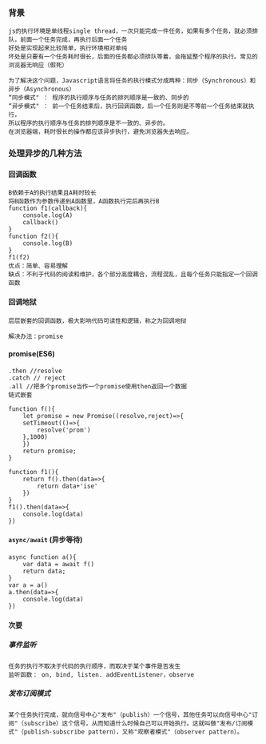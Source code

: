 ### 背景

```
js的执行环境是单线程single thread，一次只能完成一件任务，如果有多个任务，就必须排队，前面一个任务完成，再执行后面一个任务
好处是实现起来比较简单，执行环境相对单纯
坏处是只要有一个任务耗时很长，后面的任务都必须排队等着，会拖延整个程序的执行。常见的浏览器无响应（假死）
```

```
为了解决这个问题，Javascript语言将任务的执行模式分成两种：同步（Synchronous）和异步（Asynchronous）
“同步模式" ： 程序的执行顺序与任务的排列顺序是一致的、同步的
“异步模式" ： 前一个任务结束后，执行回调函数，后一个任务则是不等前一个任务结束就执行，
所以程序的执行顺序与任务的排列顺序是不一致的、异步的。
在浏览器端，耗时很长的操作都应该异步执行，避免浏览器失去响应。
```

### 处理异步的几种方法

#### 回调函数

```
B依赖于A的执行结果且A耗时较长
将B函数作为参数传递到A函数里，A函数执行完后再执行B
function f1(callback){
	console.log(A)
	callback()
}
function f2(){
	console.log(B)
}
f1(f2)
优点：简单、容易理解
缺点：不利于代码的阅读和维护，各个部分高度耦合，流程混乱，且每个任务只能指定一个回调函数
```

#### 回调地狱

```
层层嵌套的回调函数，极大影响代码可读性和逻辑，称之为回调地狱
```

```
解决办法：promise
```

#### promise(ES6)

```
.then //resolve 
.catch // reject
.all //把多个promise当作一个promise使用then返回一个数据
链式嵌套
```

```
function f(){
	let promise = new Promise((resolve,reject)=>{
	setTimeout(()=>{
		resolve('prom')
	},1000)
	})
	return promise;
}
```

```
function f1(){
	return f().then(data=>{
		return data+'ise' 
	}) 
}
f1().then(data=>{
	console.log(data)
})
```



#### `async/await` (异步等待)

```
async function a(){
	var data = await f()
	return data;
}
var a = a()
a.then(data=>{
	console.log(data)
})
```

#### 次要

##### 事件监听

```
任务的执行不取决于代码的执行顺序，而取决于某个事件是否发生
监听函数： on, bind, listen. addEventListener，observe
```

##### 发布订阅模式

```
某个任务执行完成，就向信号中心"发布"（publish）一个信号，其他任务可以向信号中心"订阅"（subscribe）这个信号，从而知道什么时候自己可以开始执行。这就叫做"发布/订阅模式"（publish-subscribe pattern），又称"观察者模式"（observer pattern）。
```

